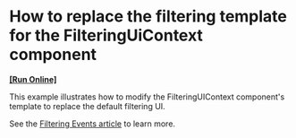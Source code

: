 # How to replace the filtering template for the FilteringUiContext component
<!-- run online -->
**[[Run Online]](https://codecentral.devexpress.com/142855029/)**
<!-- run online end -->

This example illustrates how to modify the FilteringUIContext component's template to replace the default filtering UI.

See the [Filtering Events article](https://documentation.devexpress.com/WindowsForms/114963/Common-Features/Filtering-UI-Context/Filtering-Events) to learn more.

